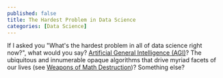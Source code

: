 ```yaml
---
published: false
title: The Hardest Problem in Data Science
categories: [Data Science]
---
```


If I asked you "What's the hardest problem in all of data science right now?", what would you say? [Artificial General Intelligence (AGI)](https://en.wikipedia.org/wiki/Artificial_general_intelligence)? The ubiquitous and innumerable opaque algorithms that drive myriad facets of our lives (see [Weapons of Math Destruction](https://www.amazon.com/Weapons-Math-Destruction-Increases-Inequality/dp/0553418815))? Something else? 

